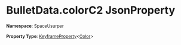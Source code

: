 # BulletData.colorC2 JsonProperty

<small>**Namespace**: SpaceUsurper</small>

<small>**Property Type**: [KeyframeProperty](../KeyframeProperty-1.md)&lt;[Color](https://docs.unity3d.com/ScriptReference/Color.html)&gt;</small>

